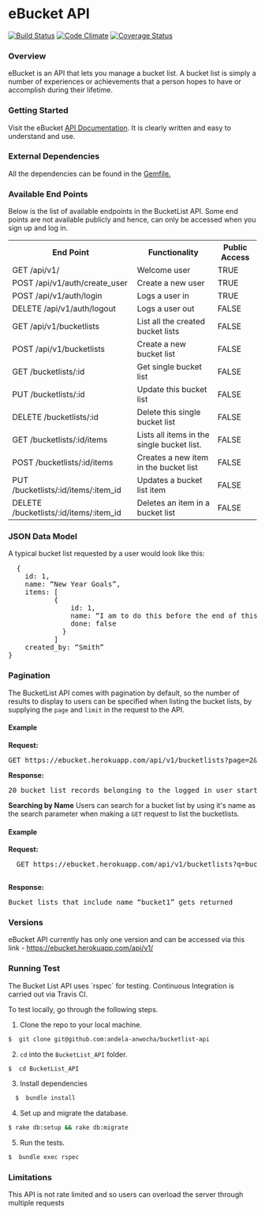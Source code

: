 <h1>eBucket API</h1>

[![Build Status](https://travis-ci.org/andela-anwocha/bucketlist-api.svg?branch=develop)](https://travis-ci.org/andela-anwocha/bucketlist-api) [![Code Climate](https://codeclimate.com/github/andela-anwocha/bucketlist-api/badges/gpa.svg)](https://codeclimate.com/github/andela-anwocha/bucketlist-api) [![Coverage Status](https://coveralls.io/repos/github/andela-anwocha/bucketlist-api/badge.svg?branch=develop)](https://coveralls.io/github/andela-anwocha/bucketlist-api?branch=develop)

<h3>Overview</h3>

eBucket is an API that lets you manage a bucket list. A bucket list is simply a number of experiences or achievements that a person hopes to have or accomplish during their lifetime.



<h3>Getting Started</h3>

Visit the eBucket <a href="https://ebucket.herokuapp.com/">API Documentation</a>. It is clearly written and easy to understand and use.
  


<h3>External Dependencies</h3>

All the dependencies can be found in the <a href="https://github.com/andela-anwocha/bucketlist-api/blob/develop/Gemfile">Gemfile.</a>



<h3>Available End Points</h3>
Below is the list of available endpoints in the BucketList API. Some end points are not available publicly and hence, can only be accessed when you sign up and log in.

<table>
<tr>
  <th>End Point</th>
  <th>Functionality</th>
  <th>Public Access</th>
</tr>

<tr>
  <td>GET /api/v1/</td>
  <td>Welcome user</td>
  <td>TRUE</td>
</tr>

<tr>
  <td>POST /api/v1/auth/create_user</td>
  <td>Create a new user</td>
  <td>TRUE</td>
</tr>

<tr>
  <td>POST /api/v1/auth/login</td>
  <td>Logs a user in</td>
  <td>TRUE</td>
</tr>

<tr>
  <td>DELETE /api/v1/auth/logout</td>
  <td>Logs a user out</td>
  <td>FALSE</td>
</tr>

<tr>
  <td>GET /api/v1/bucketlists</td>
  <td>List all the created bucket lists</td>
  <td>FALSE</td>
</tr>

<tr>
  <td>POST /api/v1/bucketlists</td>
  <td>Create a new bucket list</td>
  <td>FALSE</td>
</tr>

<tr>
  <td>GET /bucketlists/:id</td>
  <td>Get single bucket list</td>
  <td>FALSE</td>
</tr>

<tr>
  <td>PUT /bucketlists/:id</td>
  <td>Update this bucket list</td>
  <td>FALSE</td>
</tr>

<tr>
  <td>DELETE /bucketlists/:id</td>
  <td>Delete this single bucket list</td>
  <td>FALSE</td>
</tr>

<tr>
  <td>GET /bucketlists/:id/items</td>
  <td>Lists all items in the single bucket list.</td>
  <td>FALSE</td>
</tr>

<tr>
  <td>POST /bucketlists/:id/items</td>
  <td>Creates a new item in the bucket list</td>
  <td>FALSE</td>
</tr>

<tr>
  <td>PUT /bucketlists/:id/items/:item_id</td>
  <td>Updates a bucket list item</td>
  <td>FALSE</td>
</tr>

<tr>
  <td>DELETE /bucketlists/:id/items/:item_id</td>
  <td>Deletes an item in a bucket list</td>
  <td>FALSE</td>
</tr>
</table>



<h3>JSON Data Model</h3>
A typical bucket list requested by a user would look like this:
<pre>
  {
    id: 1,
    name: “New Year Goals”,
    items: [
           {
               id: 1,
               name: “I am to do this before the end of this year”,
               done: false
             }
           ]
    created_by: “Smith”
}
</pre>



<h3> Pagination </h3>
The BucketList API comes with pagination by default, so the number of results to display to users can be specified when listing the bucket lists, by supplying the <code>page</code> and <code>limit</code> in the request to the API. 

<h4>Example</h4>
<b>Request:</b>
<pre>
GET https://ebucket.herokuapp.com/api/v1/bucketlists?page=2&limit=20
</pre>

<b>Response:</b>
<pre>
20 bucket list records belonging to the logged in user starting from the 21st gets returned. 
</pre>

<b>Searching by Name</b>
Users can search for a bucket list by using it's name as the search parameter when making a <code>GET</code> request to list the bucketlists.

<h4>Example</h4>

<b>Request:</b>
 <pre>
  GET https://ebucket.herokuapp.com/api/v1/bucketlists?q=bucket1
 </pre>

<b>Response:</b>
<pre>
Bucket lists that include name “bucket1” gets returned
</pre>



<h3> Versions</h3>
eBucket API currently has only one version and can be accessed via this link - <a href="https://ebucket.herokuapp.com/api/v1/">https://ebucket.herokuapp.com/api/v1/</a>



<h3>Running Test</h3>
The Bucket List API uses `rspec` for testing. Continuous Integration is carried out via Travis CI. 

To test locally, go through the following steps.

1. Clone the repo to your local machine.

  ```bash
  $  git clone git@github.com:andela-anwocha/bucketlist-api
  ```

2. `cd` into the `BucketList_API` folder.

  ```bash
  $  cd BucketList_API
  ```

3. Install dependencies

  ```bash
    $  bundle install
  ```

4. Set up and migrate the database.

  ```bash
  $ rake db:setup && rake db:migrate
  ```

5. Run the tests.

  ```bash
  $  bundle exec rspec
  ``` 


<h3>Limitations</h3>
This API is not rate limited and so users can overload the server through multiple requests
